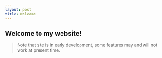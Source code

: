 ```yaml
---
layout: post
title: Welcome
---
```


## Welcome to my website!


> Note that site is in early development, some features may and will not work at present time.




<!---<iframe width="520" height="315"
src="https://www.youtube.com/embed/c_QrGH_zOpg">
</iframe>--->





